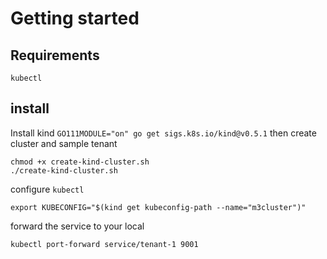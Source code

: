 Getting started
=====

Requirements
---

`kubectl`

install
---

Install kind
`GO111MODULE="on" go get sigs.k8s.io/kind@v0.5.1`
then create cluster and sample tenant
```
chmod +x create-kind-cluster.sh
./create-kind-cluster.sh
```


configure `kubectl`
```
export KUBECONFIG="$(kind get kubeconfig-path --name="m3cluster")"
```


forward the service to your local
```
kubectl port-forward service/tenant-1 9001
```